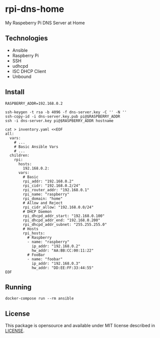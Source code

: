 # rpi-dns-home

My Raspeberry Pi DNS Server at Home

## Technologies

* Ansible
* Raspberry Pi
* SSH
* udhcpd
* ISC DHCP Client
* Unbound

## Install

```
RASPBERRY_ADDR=192.168.0.2
```

```
ssh-keygen -t rsa -b 4096 -f dns-server.key -C '' -N ''
ssh-copy-id -i dns-server.key.pub pi@$RASPBERRY_ADDR
ssh -i dns-server.key pi@$RASPBERRY_ADDR hostname
```

```
cat > inventory.yaml <<EOF
all:
  vars:
    # ...
    # Basic Ansible Vars
    # ...
  children:
    rpi:
      hosts:
        192.168.0.2:
      vars:
        # Basic
        rpi_addr: "192.168.0.2"
        rpi_cidr: "192.168.0.2/24"
        rpi_router_addr: "192.168.0.1"
        rpi_name: "raspberry"
        rpi_domain: "home"
        # Allow and Reject
        rpi_cidr_allow: "192.168.0.0/24"
        # DHCP Daemon
        rpi_dhcpd_addr_start: "192.168.0.100"
        rpi_dhcpd_addr_end: "192.168.0.200"
        rpi_dhcpd_addr_subnet: "255.255.255.0"
        # Hosts
        rpi_hosts:
          # Raspberry
          - name: "raspberry"
            ip_addr: "192.168.0.2"
            hw_addr: "AA:BB:CC:00:11:22"
          # FooBar
          - name: "foobar"
            ip_addr: "192.168.0.3"
            hw_addr: "DD:EE:FF:33:44:55"
EOF
```

## Running

```
docker-compose run --rm ansible
```

## License

This package is opensource and available under MIT license described in
[LICENSE](https://github.com/wandersonwhcr/rpi-dns-home/blob/main/LICENSE).
